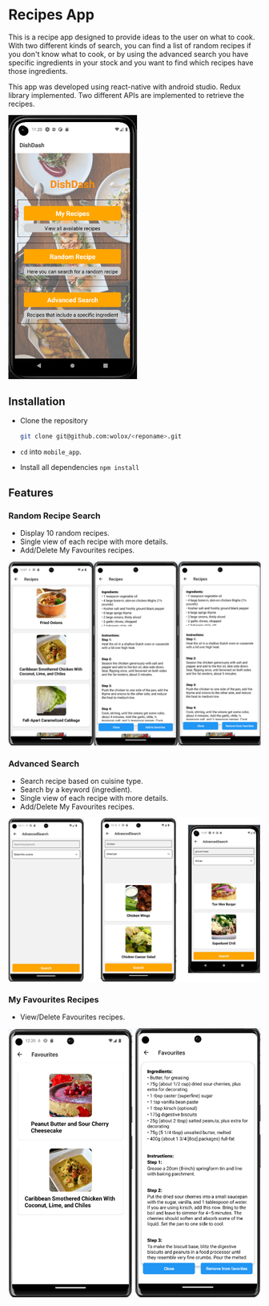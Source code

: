 # Recipes App

This is a recipe app designed to provide ideas to the user on what to cook. With two different kinds of search, you can find a list of random recipes if you don't know what to cook, or by using the advanced search you have specific ingredients in your stock and you want to find which recipes have those ingredients.

This app was developed using react-native with android studio. Redux library implemented. Two different APIs are implemented to retrieve the recipes.

<img title="" src="https://github.com/josearangoj/react_native_recipes_app/blob/main/assets/screenshots/home.png?raw=true" alt="" data-align="center" width="257">

## Installation

- Clone the repository
  
  ```bash
  git clone git@github.com:wolox/<reponame>.git
  ```

- `cd` into `mobile_app`.

- Install all dependencies `npm install`

## Features

### Random Recipe Search

- Display 10 random recipes.
- Single view of each recipe with more details.
- Add/Delete My Favourites recipes.

![](https://github.com/josearangoj/react_native_recipes_app/blob/main/assets/screenshots/random_recipes.png?raw=true)

### Advanced Search

- Search recipe based on cuisine type.
- Search by a keyword (ingredient).
- Single view of each recipe with more details.
- Add/Delete My Favourites recipes.

![](https://github.com/josearangoj/react_native_recipes_app/blob/main/assets/screenshots/adv_search.png?raw=true)

### My Favourites Recipes

- View/Delete Favourites recipes.

![](https://github.com/josearangoj/react_native_recipes_app/blob/main/assets/screenshots/my_favourites.png?raw=true)
